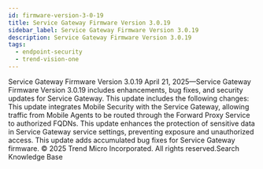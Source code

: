 ```yaml
---
id: firmware-version-3-0-19
title: Service Gateway Firmware Version 3.0.19
sidebar_label: Service Gateway Firmware Version 3.0.19
description: Service Gateway Firmware Version 3.0.19
tags:
  - endpoint-security
  - trend-vision-one
---
```


 Service Gateway Firmware Version 3.0.19 April 21, 2025—Service Gateway Firmware Version 3.0.19 includes enhancements, bug fixes, and security updates for Service Gateway. This update includes the following changes: This update integrates Mobile Security with the Service Gateway, allowing traffic from Mobile Agents to be routed through the Forward Proxy Service to authorized FQDNs. This update enhances the protection of sensitive data in Service Gateway service settings, preventing exposure and unauthorized access. This update adds accumulated bug fixes for Service Gateway firmware. © 2025 Trend Micro Incorporated. All rights reserved.Search Knowledge Base